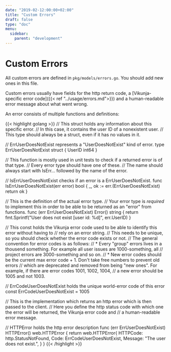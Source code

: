 ```yaml
---
date: "2019-02-12:00:00+02:00"
title: "Custom Errors"
draft: false
type: "doc"
menu:
  sidebar:
    parent: "development"
---
```


# Custom Errors

All custom errors are defined in `pkg/models/errors.go`.
You should add new ones in this file.

Custom errors usually have fields for the http return code, a [Vikunja-specific error code]({{< ref "../usage/errors.md">}}) 
and a human-readable error message about what went wrong.

An error consists of multiple functions and definitions:

{{< highlight golang >}}
// This struct holds any information about this specific error.
// In this case, it contains the user ID of a nonexistent user.
// This type should always be a struct, even if it has no values in it.

// ErrUserDoesNotExist represents a "UserDoesNotExist" kind of error.
type ErrUserDoesNotExist struct {
	UserID int64
}

// This function is mostly used in unit tests to check if a returned error is of that type.
// Every error type should have one of these.
// The name should always start with IsErr... followed by the name of the error.

// IsErrUserDoesNotExist checks if an error is a ErrUserDoesNotExist.
func IsErrUserDoesNotExist(err error) bool {
	_, ok := err.(ErrUserDoesNotExist)
	return ok
}

// This is the definition of the actual error type.
// Your error type is _required_ to implement this in order to be able to be returned as an "error" from functions.
func (err ErrUserDoesNotExist) Error() string {
	return fmt.Sprintf("User does not exist [user id: %d]", err.UserID)
}

// This const holds the Vikunja error code used to be able to identify this error without having to 
// rely on an error string.
// This needs to be unique, so you should check whether the error code exists or not.
// The general convention for error codes is as follows:
// * Every "group" errors lives in a thousend something. For example all user issues are 1000-something, all 
//   project errors are 3000-something and so on.
// * New error codes should be the current max error code + 1. Don't take free numbers to prevent old errors
//   which are deprecated and removed from being "new ones". For example, if there are error codes 1001, 1002, 1004,
//   a new error should be 1005 and not 1003.

// ErrCodeUserDoesNotExist holds the unique world-error code of this error
const ErrCodeUserDoesNotExist = 1005

// This is the implementation which returns an http error which is then passed to the client.
// Here you define the http status code with which one the error will be returned, the Vikunja error code and 
// a human-readable error message.

// HTTPError holds the http error description
func (err ErrUserDoesNotExist) HTTPError() web.HTTPError {
	return web.HTTPError{
		HTTPCode: http.StatusNotFound, 
		Code: ErrCodeUserDoesNotExist, 
		Message: "The user does not exist.",
    }
}
{{< /highlight >}}